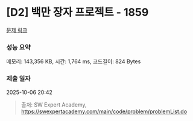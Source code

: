 # [D2] 백만 장자 프로젝트 - 1859 

[문제 링크](https://swexpertacademy.com/main/code/problem/problemDetail.do?contestProbId=AV5LrsUaDxcDFAXc) 

### 성능 요약

메모리: 143,356 KB, 시간: 1,764 ms, 코드길이: 824 Bytes

### 제출 일자

2025-10-06 20:42



> 출처: SW Expert Academy, https://swexpertacademy.com/main/code/problem/problemList.do